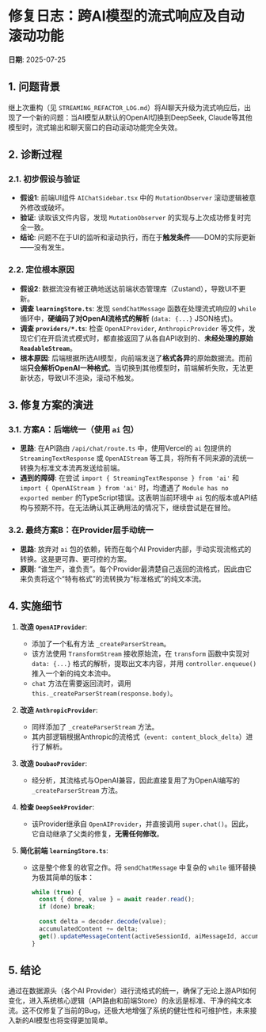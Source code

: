 # 修复日志：跨AI模型的流式响应及自动滚动功能

**日期**: 2025-07-25

## 1. 问题背景

继上次重构（见 `STREAMING_REFACTOR_LOG.md`）将AI聊天升级为流式响应后，出现了一个新的问题：当AI模型从默认的OpenAI切换到DeepSeek, Claude等其他模型时，流式输出和聊天窗口的自动滚动功能完全失效。

## 2. 诊断过程

### 2.1. 初步假设与验证

- **假设1**: 前端UI组件 `AIChatSidebar.tsx` 中的 `MutationObserver` 滚动逻辑被意外修改或破坏。
- **验证**: 读取该文件内容，发现 `MutationObserver` 的实现与上次成功修复时完全一致。
- **结论**: 问题不在于UI的监听和滚动执行，而在于**触发条件**——DOM的实际更新——没有发生。

### 2.2. 定位根本原因

- **假设2**: 数据流没有被正确地送达前端状态管理库（Zustand），导致UI不更新。
- **调查 `learningStore.ts`**: 发现 `sendChatMessage` 函数在处理流式响应的 `while` 循环中，**硬编码了对OpenAI流格式的解析** (`data: {...}` JSON格式)。
- **调查 `providers/*.ts`**: 检查 `OpenAIProvider`, `AnthropicProvider` 等文件，发现它们在开启流式模式时，都直接返回了从各自API收到的、**未经处理的原始 `ReadableStream`**。
- **根本原因**: 后端根据所选AI模型，向前端发送了**格式各异**的原始数据流。而前端**只会解析OpenAI一种格式**。当切换到其他模型时，前端解析失败，无法更新状态，导致UI不渲染，滚动不触发。

## 3. 修复方案的演进

### 3.1. 方案A：后端统一（使用 `ai` 包）

- **思路**: 在API路由 `/api/chat/route.ts` 中，使用Vercel的 `ai` 包提供的 `StreamingTextResponse` 或 `OpenAIStream` 等工具，将所有不同来源的流统一转换为标准文本流再发送给前端。
- **遇到的障碍**: 在尝试 `import { StreamingTextResponse } from 'ai'` 和 `import { OpenAIStream } from 'ai'` 时，均遭遇了 `Module has no exported member` 的TypeScript错误。这表明当前环境中 `ai` 包的版本或API结构与预期不符。在无法确认其正确用法的情况下，继续尝试是在冒险。

### 3.2. 最终方案B：在Provider层手动统一

- **思路**: 放弃对 `ai` 包的依赖，转而在每个AI Provider内部，手动实现流格式的转换。这是更可靠、更可控的方案。
- **原则**: “谁生产，谁负责”。每个Provider最清楚自己返回的流格式，因此由它来负责将这个“特有格式”的流转换为“标准格式”的纯文本流。

## 4. 实施细节

1.  **改造 `OpenAIProvider`**:
    -   添加了一个私有方法 `_createParserStream`。
    -   该方法使用 `TransformStream` 接收原始流，在 `transform` 函数中实现对 `data: {...}` 格式的解析，提取出文本内容，并用 `controller.enqueue()` 推入一个新的纯文本流中。
    -   `chat` 方法在需要返回流时，调用 `this._createParserStream(response.body)`。

2.  **改造 `AnthropicProvider`**:
    -   同样添加了 `_createParserStream` 方法。
    -   其内部逻辑根据Anthropic的流格式（`event: content_block_delta`）进行了解析。

3.  **改造 `DoubaoProvider`**:
    -   经分析，其流格式与OpenAI兼容，因此直接复用了为OpenAI编写的 `_createParserStream` 方法。

4.  **检查 `DeepSeekProvider`**:
    -   该Provider继承自 `OpenAIProvider`，并直接调用 `super.chat()`。因此，它自动继承了父类的修复，**无需任何修改**。

5.  **简化前端 `learningStore.ts`**:
    -   这是整个修复的收官之作。将 `sendChatMessage` 中复杂的 `while` 循环替换为极其简单的版本：
        ```typescript
        while (true) {
          const { done, value } = await reader.read();
          if (done) break;
          
          const delta = decoder.decode(value);
          accumulatedContent += delta;
          get().updateMessageContent(activeSessionId, aiMessageId, accumulatedContent + '▍');
        }
        ```

## 5. 结论

通过在数据源头（各个AI Provider）进行流格式的统一，确保了无论上游API如何变化，进入系统核心逻辑（API路由和前端Store）的永远是标准、干净的纯文本流。这不仅修复了当前的Bug，还极大地增强了系统的健壮性和可维护性，未来接入新的AI模型也将变得更加简单。